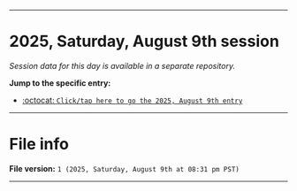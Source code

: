 
***

# 2025, Saturday, August 9th session

_Session data for this day is available in a separate repository._

**Jump to the specific entry:**

- [:octocat: `Click/tap here to go the 2025, August 9th entry`](https://github.com/seanpm2001/SeansLifeArchive_Images_TinyTower_Y2025/tree/SeansLifeArchive_Images_TinyTower_Y2025_Main-dev/2025/08_August/09/)

***

# File info

**File version:** `1 (2025, Saturday, August 9th at 08:31 pm PST)`

***

